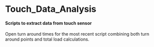 # Touch_Data_Analysis
#### Scripts to extract data from touch sensor
Open turn around times for the most recent script combining both turn around points and total load calculations.
